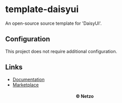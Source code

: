 # template-daisyui

An open-source source template for 'DaisyUI'.

## Configuration

This project does not require additional configuration.

## Links

- [Documentation](https://daisyui.com/)
- [Marketplace](https://app.netzo.io/templates/template-daisyui)

<div align="center">
  <h4>© Netzo</h4>
</div>
